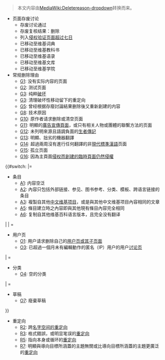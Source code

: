 > 本文内容由[MediaWiki:Deletereason-dropdown](https://zh.wikipedia.org/wiki/MediaWiki:Deletereason-dropdown)转换而来。


  - 页面存废讨论
      - 存废讨论通过
      - 存废复核结果：删除
      - 列入[侵权验证页面超过七日](https://zh.wikipedia.org/wiki/WP:CV "wikilink")
      - 已移动至维基词典
      - 已移动至维基教科书
      - 已移动至维基语录
      - 已移动至维基文库
      - 已移动至维基学院
  - 常规删除理由
      - [G1](https://zh.wikipedia.org/wiki/WP:CSD#G1 "wikilink"): 没有实际内容的页面
      - [G2](https://zh.wikipedia.org/wiki/WP:CSD#G2 "wikilink"): 测试页面
      - [G3](https://zh.wikipedia.org/wiki/WP:CSD#G3 "wikilink"): 纯粹[破坏](https://zh.wikipedia.org/wiki/WP:VAN "wikilink")
      - [G3](https://zh.wikipedia.org/wiki/WP:CSD#G3 "wikilink"): 清理破坏性移动留下的重定向
      - [G5](https://zh.wikipedia.org/wiki/WP:CSD#G5 "wikilink"): 曾经根据存廢討論結果删除後又重新創建的内容
      - [G8](https://zh.wikipedia.org/wiki/WP:CSD#G8 "wikilink"): 技术原因
      - [G10](https://zh.wikipedia.org/wiki/WP:CSD#G10 "wikilink"): 原作者请求删除或清空页面
      - [G11](https://zh.wikipedia.org/wiki/WP:CSD#G11 "wikilink"): 明顯的[廣告宣傳頁面](https://zh.wikipedia.org/wiki/WP:SOAP "wikilink")，或只有相关人物或團體的聯繫方法的页面
      - [G12](https://zh.wikipedia.org/wiki/WP:CSD#G12 "wikilink"): 未列明來源且語調負面的[生者傳記](https://zh.wikipedia.org/wiki/WP:BLP "wikilink")
      - [G13](https://zh.wikipedia.org/wiki/WP:CSD#G13 "wikilink"): 明顯、拙劣的機器翻譯
      - [G14](https://zh.wikipedia.org/wiki/WP:CSD#G14 "wikilink"): 超過兩周沒有進行任何翻譯的非[現代標準漢語](../Page/現代標準漢語.md "wikilink")页面
      - [G15](https://zh.wikipedia.org/wiki/WP:CSD#G15 "wikilink"): 孤立页面
      - [G16](https://zh.wikipedia.org/wiki/WP:CSD#G16 "wikilink"): 因為主頁面[侵权而創建的臨時頁面仍然侵權](https://zh.wikipedia.org/wiki/WP:侵权 "wikilink")

{{\#switch: |=

  - 条目
      - [A1](https://zh.wikipedia.org/wiki/WP:CSD#A1 "wikilink"): 内容空泛
      - [A2](https://zh.wikipedia.org/wiki/WP:CSD#A2 "wikilink"): 內容只包括外部链接、参见、图书参考、分类、模板、跨语言链接的条目
      - [A3](https://zh.wikipedia.org/wiki/WP:CSD#A3 "wikilink"): 複製自其他[中文维基项目](https://zh.wikipedia.org/wiki/T:Wikimedia_project "wikilink")，或是與其他中文维基项目內容相同的文章
      - [A5](https://zh.wikipedia.org/wiki/WP:CSD#A5 "wikilink"): 條目建立時之內容即與其他現有條目內容完全相同
      - [A6](https://zh.wikipedia.org/wiki/WP:CSD#A6 "wikilink"): 复制自其他维基百科语言版本，且完全没有翻译

|  | =

  - 用户页
      - [O1](https://zh.wikipedia.org/wiki/WP:CSD#O1 "wikilink"): 用户请求删除自己的[用户页或其子页面](https://zh.wikipedia.org/wiki/H:用户页 "wikilink")
      - [O3](https://zh.wikipedia.org/wiki/WP:CSD#O3 "wikilink"): 已超過一個月未有編輯動作的匿名（IP）用户的用户[讨论页](https://zh.wikipedia.org/wiki/WP:TALK "wikilink")

|  =

  - 分类
      - [O4](https://zh.wikipedia.org/wiki/WP:CSD#O4 "wikilink"): 空的分类

|  =

  - 草稿
      - [O7](https://zh.wikipedia.org/wiki/WP:CSD#O7 "wikilink"): 廢棄草稿

}}

  - 重定向
      - [R2](https://zh.wikipedia.org/wiki/WP:CSD#R2 "wikilink"): 跨[名字空间的](https://zh.wikipedia.org/wiki/H:NS "wikilink")[重定向](https://zh.wikipedia.org/wiki/WP:R "wikilink")
      - [R3](https://zh.wikipedia.org/wiki/WP:CSD#R3 "wikilink"): 格式錯誤，或明显笔误的[重定向](https://zh.wikipedia.org/wiki/WP:R "wikilink")
      - [R5](https://zh.wikipedia.org/wiki/WP:CSD#R5 "wikilink"): 指向本身或循环的[重定向](https://zh.wikipedia.org/wiki/WP:R "wikilink")
      - [R7](https://zh.wikipedia.org/wiki/WP:CSD#R7 "wikilink"): 明顯與導向目標所涵蓋的主題無關或比導向目標所涵蓋的主題更廣泛的[重定向](https://zh.wikipedia.org/wiki/WP:R "wikilink")
